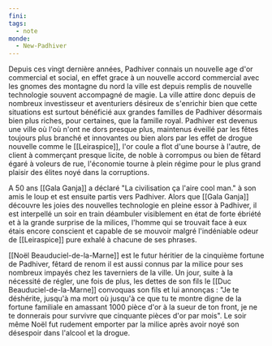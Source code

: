 ```yaml
---
fini: 
tags:
  - note
monde:
  - New-Padhiver
---
```

Depuis ces vingt dernière années, Padhiver connais un nouvelle age d'or commercial et social, en effet grace à un nouvelle accord commercial avec les gnomes des montagne du nord la ville est depuis remplis de nouvelle technologie souvent accompagné de magie. La ville attire donc depuis de nombreux investisseur et aventuriers désireux de s'enrichir bien que cette situations est surtout bénéficié aux grandes familles de Padhiver désormais bien plus riches, pour certaines, que la famille royal.
Padhiver est devenus une ville où l'où n'ont ne dors presque plus, maintenus éveillé par les fêtes toujours plus branché et innovantes ou bien alors par les effet de drogue nouvelle comme le [[Leiraspice]], l'or coule a flot d'une bourse à l'autre, de client à commerçant presque licite, de noble à corrompus ou bien de fêtard égaré à voleurs de rue, l'économie tourne à plein régime pour le plus grand plaisir des élites noyé dans la corruptions.

A 50 ans [[Gala Ganja]] a déclaré "La civilisation ça l'aire cool man." à son amis le loup et est ensuite partis vers Padhiver. Alors que [[Gala Ganja]] découvre les joies des nouvelles technologie en pleine essor à Padhiver, il est interpellé un soir en train déambuler visiblement en état de forte ébriété et à la grande surprise de la milices, l'homme qui se trouvait face à eux étais encore conscient et capable de se mouvoir malgré l'indéniable odeur de [[Leiraspice]] pure exhalé à chacune de ses phrases. 

[[Noël Beauduciel-de-la-Marne]] est le futur héritier de la cinquième fortune de Padhiver, fêtard de renom il est aussi connus par la milice pour ses nombreux impayés chez les taverniers de la ville. Un jour, suite à la nécessité de régler, une fois de plus, les dettes de son fils le [[Duc Beauduciel-de-la-Marne]] convoquas son fils et lui annonças : "Je te déshérite, jusqu'à ma mort où jusqu'à ce que tu te montre digne de la fortune familiale en amassant 1000 pièce d'or à la sueur de ton front, je ne te donnerais pour survivre que cinquante pièces d'or par mois". Le soir même Noël fut rudement emporter par la milice après avoir noyé son désespoir dans l'alcool et la drogue.